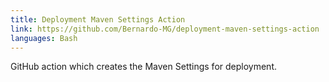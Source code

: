 ```yaml
---
title: Deployment Maven Settings Action
link: https://github.com/Bernardo-MG/deployment-maven-settings-action
languages: Bash
---
```

GitHub action which creates the Maven Settings for deployment.
